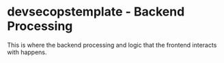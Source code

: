 # devsecopstemplate - Backend Processing

This is where the backend processing and logic that the frontend interacts with happens.